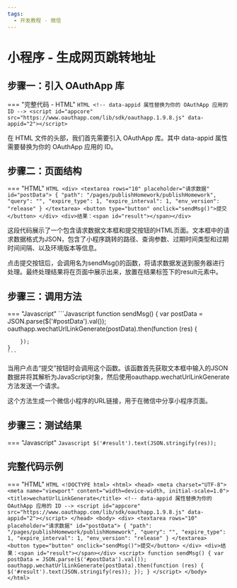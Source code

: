 ```yaml
---
tags:
  - 开发教程 - 微信
---
```


# 小程序 - 生成网页跳转地址


## 步骤一：引入 OAuthApp 库
=== "完整代码 - HTML"
    ```HTML
    <!-- data-appid 属性替换为你的 OAuthApp 应用的 ID -->
    <script id="appcore" src="https://www.oauthapp.com/lib/sdk/oauthapp.1.9.8.js" data-appid="2"></script>
    ```

在 HTML 文件的头部，我们首先需要引入 OAuthApp 库。其中 data-appid 属性需要替换为你的 OAuthApp 应用的 ID。


## 步骤二：页面结构
=== "HTML"
    ```HTML
    <div>
        <textarea rows="10" placeholder="请求数据" id="postData">
            {
                "path": "/pages/publishHomework/publishHomework",
                "query": "",
                "expire_type": 1,
                "expire_interval": 1,
                "env_version": "release"
            }
        </textarea>
        <button type="button" onclick="sendMsg()">提交</button>
    </div>
    <div>结果：<span id="result"></span></div>
    ```

这段代码展示了一个包含请求数据文本框和提交按钮的HTML页面。文本框中的请求数据格式为JSON，包含了小程序跳转的路径、查询参数、过期时间类型和过期时间间隔、以及环境版本等信息。

点击提交按钮后，会调用名为sendMsg()的函数，将请求数据发送到服务器进行处理。最终处理结果将在页面中展示出来，放置在结果标签下的result元素中。

## 步骤三：调用方法

=== "Javascript"
    ```Javascript
    function sendMsg() {
        var postData = JSON.parse($('#postData').val());
        oauthapp.wechatUrlLinkGenerate(postData).then(function (res) {
           
        });
    }
    ```

当用户点击“提交”按钮时会调用这个函数。该函数首先获取文本框中输入的JSON数据并将其解析为JavaScript对象，然后使用oauthapp.wechatUrlLinkGenerate方法发送一个请求。

这个方法生成一个微信小程序的URL链接，用于在微信中分享小程序页面。

## 步骤三：测试结果

=== "Javascript"
    ```Javascript
     $('#result').text(JSON.stringify(res));
    ```




## 完整代码示例

=== "HTML"
    ```HTML
    <!DOCTYPE html>
    <html>
    <head>
        <meta charset="UTF-8">
        <meta name="viewport" content="width=device-width, initial-scale=1.0">
        <title>wechatUrlLinkGenerate</title>
        <!-- data-appid 属性替换为你的 OAuthApp 应用的 ID -->
        <script id="appcore" src="https://www.oauthapp.com/lib/sdk/oauthapp.1.9.8.js" data-appid="2"></script>
    </head>
    <body>
        <div>
            <textarea rows="10" placeholder="请求数据" id="postData">
                {
                    "path": "/pages/publishHomework/publishHomework",
                    "query": "",
                    "expire_type": 1,
                    "expire_interval": 1,
                    "env_version": "release"
                }
            </textarea>
            <button type="button" onclick="sendMsg()">提交</button>
        </div>
        <div>结果：<span id="result"></span></div>
        <script>
            function sendMsg() {
                var postData = JSON.parse($('#postData').val());
                oauthapp.wechatUrlLinkGenerate(postData).then(function (res) {
                    $('#result').text(JSON.stringify(res));
                });
            }
        </script>
    </body>
    </html>
    ```

